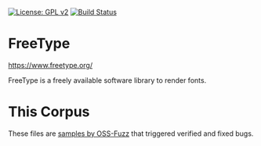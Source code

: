 [![License: GPL v2](https://img.shields.io/badge/License-GPL%20v2-blue.svg)](https://www.gnu.org/licenses/old-licenses/gpl-2.0.en.html)
[![Build Status](https://travis-ci.org/cherusker/freetype2-testing.svg?branch=master)](https://travis-ci.org/cherusker/freetype2-testing)

# FreeType

https://www.freetype.org/

FreeType is a freely available software library to render fonts.

# This Corpus

These files are [samples by OSS-Fuzz](https://bugs.chromium.org/p/oss-fuzz/issues/list?can=1&q=status:Fixed,Verified%20proj=freetype2) that triggered verified and fixed bugs.

